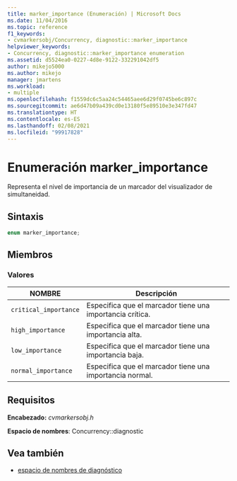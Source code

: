 ```yaml
---
title: marker_importance (Enumeración) | Microsoft Docs
ms.date: 11/04/2016
ms.topic: reference
f1_keywords:
- cvmarkersobj/Concurrency, diagnostic::marker_importance
helpviewer_keywords:
- Concurrency, diagnostic::marker_importance enumeration
ms.assetid: d5524ea0-0227-4d8e-9122-332291042df5
author: mikejo5000
ms.author: mikejo
manager: jmartens
ms.workload:
- multiple
ms.openlocfilehash: f1559dc6c5aa24c54465aee6d29f0745be6c897c
ms.sourcegitcommit: ae6d47b09a439cd0e13180f5e89510e3e347fd47
ms.translationtype: HT
ms.contentlocale: es-ES
ms.lasthandoff: 02/08/2021
ms.locfileid: "99917828"
---
```

# <a name="marker_importance-enumeration"></a>Enumeración marker_importance
Representa el nivel de importancia de un marcador del visualizador de simultaneidad.

## <a name="syntax"></a>Sintaxis

```cpp
enum marker_importance;
```

## <a name="members"></a>Miembros

### <a name="values"></a>Valores

|NOMBRE|Descripción|
|----------|-----------------|
|`critical_importance`|Especifica que el marcador tiene una importancia crítica.|
|`high_importance`|Especifica que el marcador tiene una importancia alta.|
|`low_importance`|Especifica que el marcador tiene una importancia baja.|
|`normal_importance`|Especifica que el marcador tiene una importancia normal.|

## <a name="requirements"></a>Requisitos
 **Encabezado:** *cvmarkersobj.h*

 **Espacio de nombres**: Concurrency::diagnostic

## <a name="see-also"></a>Vea también
- [espacio de nombres de diagnóstico](../profiling/diagnostic-namespace.md)